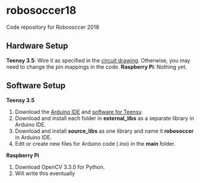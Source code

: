 # robosoccer18

Code repository for Robosoccer 2018

## Hardware Setup

**Teensy 3.5**: Wire it as specified in the [circuit drawing](https://drive.google.com/drive/folders/1_fFdSYqlDCo2Nxi7MjGL3PBpwIonidsW?usp=sharing). Otherwise, you may need to change the pin mappings in the code.
**Raspberry Pi**: Nothing yet.

## Software Setup

**Teensy 3.5**
1. Download the [Arduino IDE](https://www.arduino.cc/en/Main/Software) and [software for Teensy](https://www.pjrc.com/teensy/td_download.html).
2. Download and install each folder in **external_libs** as a separate library in Arduino IDE.
3. Download and install **source_libs** as one library and name it **robosoccer** in Arduino IDE.
4. Edit or create new files for Arduino code (.ino) in the **main** folder.

**Raspberry Pi**
1. Download OpenCV 3.3.0 for Python. 
2. Will write this eventually

